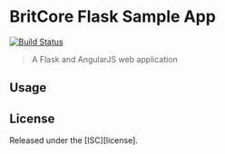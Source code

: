 # BritCore Flask Sample App


[![Build Status][travis-image]][travis-url]

[travis-url]: https://travis-ci.org/jofomah/britc-sample-app
[travis-image]: https://travis-ci.org/jofomah/britc-sample-app.svg?branch=master

> A Flask and AngularJS web application


## Usage



## License

Released under the [ISC][license].
